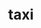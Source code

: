 ---
category: 4-letters
denotation: null
name: taxi
reference_link: https://www.etymonline.com/word/taxi
root_language: null
root_name: null
title: taxi
type: free
word_sums:
- respelling: taxi
  sum: 'Taxi + '
---